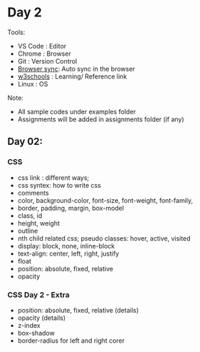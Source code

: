 # Day 2 

Tools:
- VS Code : Editor
- Chrome : Browser
- Git : Version Control
- <a href="https://browsersync.io/">Browser sync</a>: Auto sync in the browser
- <a href="https://www.w3schools.com/">w3schools</a> : Learning/ Reference link 
- Linux : OS

Note:
- All sample codes under examples folder
- Assignments will be added in assignments folder (if any)



## Day 02: 

### CSS
- css link : different ways; 
- css syntex: how to write css
- comments
- color, background-color, font-size, font-weight, font-family, 
- border, padding, margin, box-model
- class, id
- height, weight
- outline
- nth child related css; pseudo classes: hover, active, visited
- display: block, none, inline-block
- text-align: center, left, right, justify
- float
- position: absolute, fixed, relative
- opacity

### CSS Day 2 - Extra
- position: absolute, fixed, relative (details)
- opacity (details)
- z-index
- box-shadow
- border-radius for left and right corer
